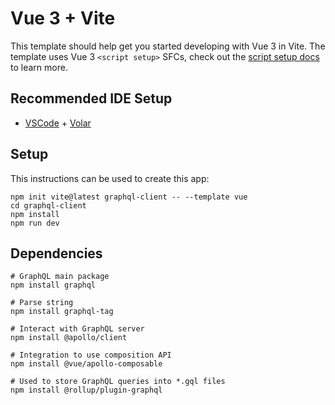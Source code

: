 # Vue 3 + Vite

This template should help get you started developing with Vue 3 in Vite. The template uses Vue 3 `<script setup>` SFCs, check out the [script setup docs](https://v3.vuejs.org/api/sfc-script-setup.html#sfc-script-setup) to learn more.

## Recommended IDE Setup

- [VSCode](https://code.visualstudio.com/) + [Volar](https://marketplace.visualstudio.com/items?itemName=johnsoncodehk.volar)

## Setup
This instructions can be used to create this app:
```
npm init vite@latest graphql-client -- --template vue
cd graphql-client
npm install
npm run dev
```

## Dependencies
```
# GraphQL main package
npm install graphql

# Parse string
npm install graphql-tag

# Interact with GraphQL server
npm install @apollo/client

# Integration to use composition API
npm install @vue/apollo-composable

# Used to store GraphQL queries into *.gql files
npm install @rollup/plugin-graphql
```